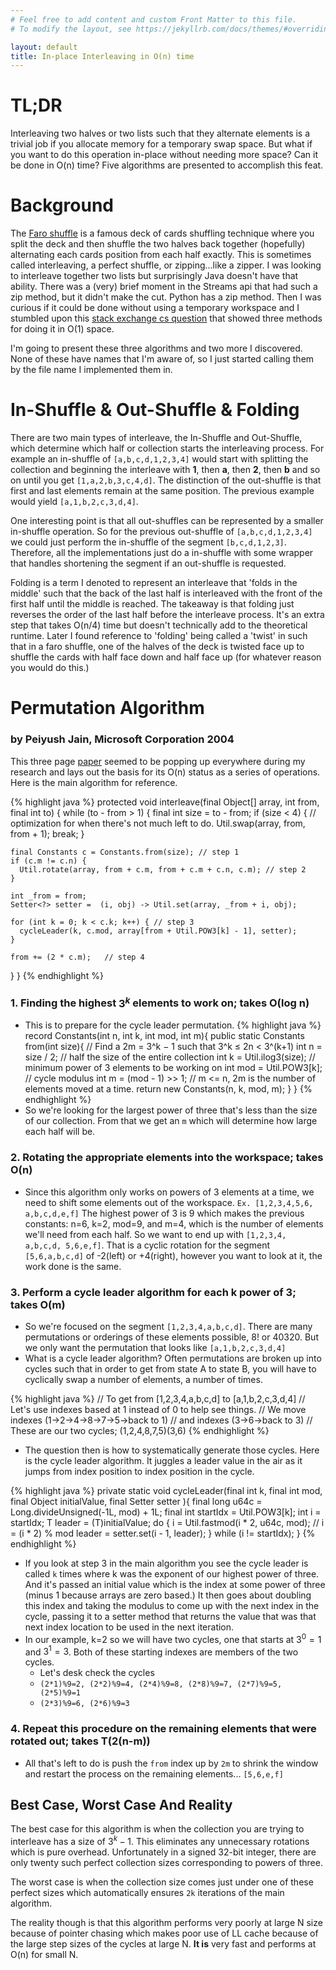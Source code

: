 ```yaml
---
# Feel free to add content and custom Front Matter to this file.
# To modify the layout, see https://jekyllrb.com/docs/themes/#overriding-theme-defaults

layout: default
title: In-place Interleaving in O(n) time
---
```


# TL;DR
Interleaving two halves or two lists such that they alternate elements is a trivial 
job if you allocate memory for a temporary swap space. But what if you want
to do this operation in-place without needing more space? Can it be done in O(n) time?
Five algorithms are presented to accomplish this feat. 

# Background
The [Faro shuffle](https://en.wikipedia.org/wiki/Faro_shuffle) is a famous deck of cards 
shuffling technique where you split the deck and then shuffle the two halves back together
(hopefully) alternating each cards position from each half exactly. This is sometimes called 
interleaving, a perfect shuffle, or zipping...like a zipper.
I was looking to interleave together two lists but surprisingly Java doesn't have that ability.
There was a (very) brief moment in the Streams api that had such a zip method, but it 
didn't make the cut. Python has a zip method. Then I was curious if it could be done without using a temporary
workspace and I stumbled upon this [stack exchange cs question](https://cs.stackexchange.com/questions/332/in-place-algorithm-for-interleaving-an-array/105263)
that showed three methods for doing it in O(1) space.

I'm going to present these three algorithms and two more I discovered. None of these have names
that I'm aware of, so I just started calling them by the file name I implemented them in.
                                                                      
# In-Shuffle & Out-Shuffle & Folding
There are two main types of interleave, the In-Shuffle and Out-Shuffle, which determine
which half or collection starts the interleaving process. For example an in-shuffle
of ```[a,b,c,d,1,2,3,4]``` would start with splitting the collection and beginning the
interleave with **1**, then **a**, then **2**, then **b** and so on until you get 
```[1,a,2,b,3,c,4,d]```. The distinction of the out-shuffle 
is that first and last elements remain at the same position. The previous example would
yield ```[a,1,b,2,c,3,d,4]```. 

One interesting point is that all out-shuffles can be represented by a smaller in-shuffle 
operation. So for the previous out-shuffle of ```[a,b,c,d,1,2,3,4]``` we could just 
perform the in-shuffle of the segment ```[b,c,d,1,2,3]```. Therefore, all the implementations
just do a in-shuffle with some wrapper that handles shortening the segment if an out-shuffle 
is requested.

Folding is a term I denoted to represent an interleave that 'folds in the middle' such 
that the back of the last half is interleaved with the front of the first half until the 
middle is reached. The takeaway is that folding just reverses the order of the last half 
before the interleave process. It's an extra step that takes O(n/4) time but doesn't 
technically add to the theoretical runtime. Later I found reference to 'folding' being 
called a 'twist' in such that in a faro shuffle, one of the halves of the deck is 
twisted face up to shuffle the cards with half face down and half face up (for whatever
reason you would do this.) 

# Permutation Algorithm 
### by Peiyush Jain, Microsoft Corporation 2004 

This three page [paper](https://arxiv.org/abs/0805.1598) seemed to be popping up everywhere during my research
and lays out the basis for its O(n) status as a series of operations. Here is the main
algorithm for reference.

{% highlight java %}
protected void interleave(final Object[] array, int from, final int to) {
  while (to - from > 1) {
    final int size = to - from;
    if (size < 4) { // optimization for when there's not much left to do.
      Util.swap(array, from, from + 1);
      break;
    }

    final Constants c = Constants.from(size); // step 1
    if (c.m != c.n) {
      Util.rotate(array, from + c.m, from + c.m + c.n, c.m); // step 2
    }

    int _from = from;
    Setter<?> setter =  (i, obj) -> Util.set(array, _from + i, obj);

    for (int k = 0; k < c.k; k++) { // step 3
      cycleLeader(k, c.mod, array[from + Util.POW3[k] - 1], setter);
    }

    from += (2 * c.m);   // step 4
  }
}
{% endhighlight %}

### 1. Finding the highest $3^k$ elements to work on; takes O(log n)
- This is to prepare for the cycle leader permutation.
 {% highlight java %}
record Constants(int n, int k, int mod, int m){
  public static Constants from(int size){
    // Find a 2m = 3^k − 1 such that 3^k ≤ 2n < 3^(k+1)
    int n = size / 2;  // half the size of the entire collection
    int k = Util.ilog3(size); // minimum power of 3 elements to be working on
    int mod = Util.POW3[k]; // cycle modulus
    int m = (mod - 1) >> 1;  // m <= n, 2m is the number of elements moved at a time.
    return new Constants(n, k, mod, m);
  }
}
{% endhighlight %}
- So we're looking for the largest power of three that's less than the size of our 
  collection. From that we get an `m` which will determine how large each half
  will be.

### 2. Rotating the appropriate elements into the workspace; takes O(n)
- Since this algorithm only works on powers of 3 elements at a time, we need to shift 
 some elements out of the workspace. 
`Ex. [1,2,3,4,5,6, a,b,c,d,e,f]` The highest power of 3 is 9 which 
makes the previous constants: n=6, k=2, mod=9, and m=4, which is the number of elements
we'll need from each half. So we want to end up with ```[1,2,3,4, a,b,c,d, 5,6,e,f]```.
That is a cyclic rotation for the segment `[5,6,a,b,c,d]` of -2(left) or +4(right),
however you want to look at it, the work done is the same.

### 3. Perform a cycle leader algorithm for each **k** power of 3; takes O(m)
- So we're focused on the segment `[1,2,3,4,a,b,c,d]`. There are many permutations or
orderings of these elements possible, 8! or 40320. But we only want the permutation 
that looks like `[a,1,b,2,c,3,d,4]`
- What is a cycle leader algorithm? Often permutations are broken up into cycles such that
in order to get from state A to state B, you will have to cyclically swap a number of 
elements, a number of times.  

{% highlight java %}
// To get from  [1,2,3,4,a,b,c,d]  to  [a,1,b,2,c,3,d,4]
// Let's use indexes based at 1 instead of 0 to help see things.
// We move indexes (1->2->4->8->7->5->back to 1) 
//     and indexes (3->6->back to 3)
// These are our two cycles; (1,2,4,8,7,5)(3,6)
{% endhighlight %}

- The question then is how to systematically generate those cycles. 
Here is the cycle leader algorithm.  It juggles a leader value in
the air as it jumps from index position to index position in the cycle.

{% highlight java %}
private static <T> void cycleLeader(final int k, final int mod,
                                    final Object initialValue,
                                    final Setter<T> setter ){
  final long u64c = Long.divideUnsigned(-1L, mod) + 1L;
  final int startIdx = Util.POW3[k];
  int i = startIdx;
  T leader = (T)initialValue;
  do {
    i = Util.fastmod(i * 2, u64c, mod);  // i = (i * 2) % mod
    leader = setter.set(i - 1, leader);
  } while (i != startIdx);
}
{% endhighlight %}

- If you look at step 3 in the main algorithm you see the cycle leader is called `k`
times where k was the exponent of our highest power of three. And it's passed an 
initial value which is the index at some power of three (minus 1 because arrays are
zero based.) It then goes about doubling this index and taking the modulus to come
up with the next index in the cycle, passing it to a setter method that returns the
value that was that next index location to be used in the next iteration. 
- In our example, k=2 so we will have two cycles, one that starts at $3^0=1$ 
and $3^1=3$. Both of these starting indexes are members of the two cycles. 
    - Let's desk check the cycles 
    - `(2*1)%9=2, (2*2)%9=4, (2*4)%9=8, (2*8)%9=7, (2*7)%9=5, (2*5)%9=1` 
    - `(2*3)%9=6, (2*6)%9=3`
  

### 4. Repeat this procedure on the remaining elements that were rotated out; takes T(2(n-m))
- All that's left to do is push the `from` index up by `2m` to shrink the window
  and restart the process on the remaining elements... `[5,6,e,f]`

## Best Case, Worst Case And Reality
The best case for this algorithm is when the collection you are trying to interleave
has a size of $3^k - 1$. This eliminates any unnecessary rotations which is pure 
overhead. Unfortunately in a signed 32-bit integer, there are only twenty such perfect
collection sizes corresponding to powers of three.     

The worst case is when the collection size comes just under one of these perfect sizes 
which automatically ensures `2k` iterations of the main algorithm.

The reality though is that this algorithm performs very poorly at large N size because 
of pointer chasing which makes poor use of LL cache because of the large step sizes of
the cycles at large N. **It is** very fast and performs at O(n) for small N.


